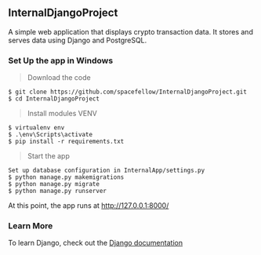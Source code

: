 ## InternalDjangoProject
A simple web application that displays crypto transaction data. It stores and serves data using Django and PostgreSQL.

### Set Up the app in Windows

> Download the code
```
$ git clone https://github.com/spacefellow/InternalDjangoProject.git
$ cd InternalDjangoProject
```

> Install modules VENV
```
$ virtualenv env
$ .\env\Scripts\activate
$ pip install -r requirements.txt
```

> Start the app
```
Set up database configuration in InternalApp/settings.py
$ python manage.py makemigrations
$ python manage.py migrate
$ python manage.py runserver
```

At this point, the app runs at http://127.0.0.1:8000/

### Learn More
To learn Django, check out the [Django documentation](https://docs.djangoproject.com/en/4.1/)
